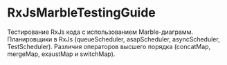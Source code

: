 # RxJsMarbleTestingGuide

Тестирование RxJs кода с использованием Marble-диаграмм.
Планировщики в RxJs (queueScheduler, asapScheduler, asyncScheduler, TestScheduler).
Различия операторов высшего порядка (concatMap, mergeMap, exaustMap и switchMap).